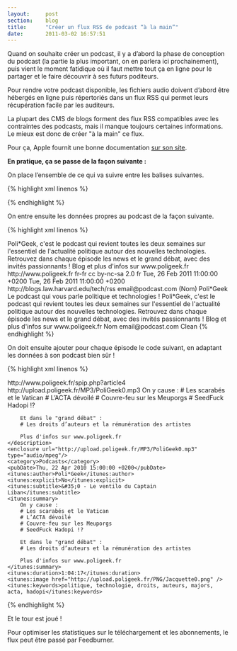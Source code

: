 ```yaml
---
layout: 	post
section:	blog
title:  	"Créer un flux RSS de podcast “à la main”"
date:   	2011-03-02 16:57:51
---
```


Quand on souhaite créer un podcast, il y a d’abord la phase de conception du podcast (la partie la plus important, on en parlera ici prochainement), puis vient le moment fatidique où il faut mettre tout ça en ligne pour le partager et le faire découvrir à ses futurs poditeurs.

Pour rendre votre podcast disponible, les fichiers audio doivent d’abord être hébergés en ligne puis répertoriés dans un flux RSS qui permet leurs récupération facile par les auditeurs.

La plupart des CMS de blogs forment des flux RSS compatibles avec les contraintes des podcasts, mais il manque toujours certaines informations. Le mieux est donc de créer "à la main" ce flux.

Pour ça, Apple fournit une bonne documentation <a href="http://www.apple.com/fr/itunes/podcasts/specs.html" rel="external">sur son site</a>.

<strong>En pratique, ça se passe de la façon suivante :</strong>

On place l’ensemble de ce qui va suivre entre les balises suivantes.

{% highlight xml linenos %}
<?xml version="1.0" encoding="UTF-8"?>
<rss xmlns:itunes="http://www.itunes.com/dtds/podcast-1.0.dtd" version="2.0">
    <channel>
        <!-- INSERER LA SUITE ICI -->
    </channel>
</rss>
{% endhighlight %}

On entre ensuite les données propres au podcast de la façon suivante.

{% highlight xml linenos %}
<title>Poli*Geek</title>
<description>Poli*Geek, c'est le podcast qui revient toutes les deux semaines sur l'essentiel de l'actualité politique autour des nouvelles technologies. Retrouvez dans chaque épisode les news et le grand débat, avec des invités passionnants ! Blog et plus d'infos sur www.poligeek.fr</description>
<link>http://www.poligeek.fr</link>
<language>fr-fr</language>
<copyright>cc by-nc-sa 2.0 fr</copyright>
<lastBuildDate>Tue, 26 Feb 2011 11:00:00 +0200</lastBuildDate>
<pubDate>Tue, 26 Feb 2011 11:00:00 +0200</pubDate>
<docs>http://blogs.law.harvard.edu/tech/rss</docs>
<webMaster>email@podcast.com (Nom)</webMaster>
<itunes:author>Poli*Geek</itunes:author>
<itunes:subtitle>Le podcast qui vous parle politique et technologies !</itunes:subtitle>
<itunes:summary>Poli*Geek, c'est le podcast qui revient toutes les deux semaines sur l'essentiel de l'actualité politique autour des nouvelles technologies. Retrouvez dans chaque épisode les news et le grand débat, avec des invités passionnants ! Blog et plus d'infos sur www.poligeek.fr</itunes:summary>
<itunes:owner>
    <itunes:name>Nom</itunes:name>
    <itunes:email>email@podcast.com</itunes:email>
</itunes:owner>
<itunes:explicit>Clean</itunes:explicit>
<itunes:image href="http://www.poligeek.fr/logo.png"/>
<itunes:category text="News &amp; Politics"/>
<itunes:category text="Technology">
    <itunes:category text="Tech News" />
</itunes:category>
{% endhighlight %}

On doit ensuite ajouter pour chaque épisode le code suivant, en adaptant les données à son podcast bien sûr !

{% highlight xml linenos %}
<!-- EPISODE 0 -->
<item>
    <title>&#35;0 - Le ventilo du Captain Liban</title>
    <link>http://www.poligeek.fr/spip.php?article4</link>
    <guid>http://upload.poligeek.fr/MP3/PoliGeek0.mp3</guid>
    <description>
        On y cause :
        # Les scarabés et le Vatican
        # L’ACTA dévoilé
        # Couvre-feu sur les Meuporgs
        # SeedFuck Hadopi !?
               
        Et dans le "grand débat" :
        # Les droits d’auteurs et la rémunération des artistes
               
        Plus d'infos sur www.poligeek.fr
    </description>
    <enclosure url="http://upload.poligeek.fr/MP3/PoliGeek0.mp3" type="audio/mpeg"/>
    <category>Podcasts</category>
    <pubDate>Thu, 22 Apr 2010 15:00:00 +0200</pubDate>
    <itunes:author>Poli*Geek</itunes:author>
    <itunes:explicit>No</itunes:explicit>
    <itunes:subtitle>&#35;0 - Le ventilo du Captain Liban</itunes:subtitle>
    <itunes:summary>
        On y cause :
        # Les scarabés et le Vatican
        # L’ACTA dévoilé
        # Couvre-feu sur les Meuporgs
        # SeedFuck Hadopi !?
               
        Et dans le "grand débat" :
        # Les droits d’auteurs et la rémunération des artistes
               
        Plus d'infos sur www.poligeek.fr
    </itunes:summary>
    <itunes:duration>1:04:17</itunes:duration>
    <itunes:image href="http://upload.poligeek.fr/PNG/Jacquette0.png" />
    <itunes:keywords>politique, technologie, droits, auteurs, majors, acta, hadopi</itunes:keywords>
</item>
{% endhighlight %}

Et le tour est joué !

Pour optimiser les statistiques sur le téléchargement et les abonnements, le flux peut être passé par Feedburner.